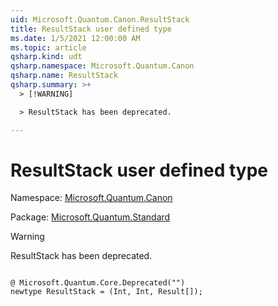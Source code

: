 ```yaml
---
uid: Microsoft.Quantum.Canon.ResultStack
title: ResultStack user defined type
ms.date: 1/5/2021 12:00:00 AM
ms.topic: article
qsharp.kind: udt
qsharp.namespace: Microsoft.Quantum.Canon
qsharp.name: ResultStack
qsharp.summary: >+
  > [!WARNING]

  > ResultStack has been deprecated.

---
```


# ResultStack user defined type

Namespace: [Microsoft.Quantum.Canon](xref:Microsoft.Quantum.Canon)

Package: [Microsoft.Quantum.Standard](https://nuget.org/packages/Microsoft.Quantum.Standard)


> [!WARNING]
> ResultStack has been deprecated.



```qsharp

@ Microsoft.Quantum.Core.Deprecated("")
newtype ResultStack = (Int, Int, Result[]);
```

